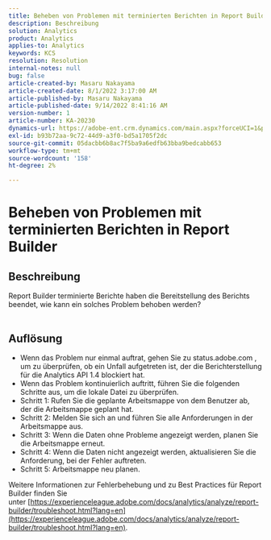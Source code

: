 ```yaml
---
title: Beheben von Problemen mit terminierten Berichten in Report Builder
description: Beschreibung
solution: Analytics
product: Analytics
applies-to: Analytics
keywords: KCS
resolution: Resolution
internal-notes: null
bug: false
article-created-by: Masaru Nakayama
article-created-date: 8/1/2022 3:17:00 AM
article-published-by: Masaru Nakayama
article-published-date: 9/14/2022 8:41:16 AM
version-number: 1
article-number: KA-20230
dynamics-url: https://adobe-ent.crm.dynamics.com/main.aspx?forceUCI=1&pagetype=entityrecord&etn=knowledgearticle&id=bd999166-4811-ed11-b83d-00224808629f
exl-id: b93b72aa-9c72-44d9-a3f0-bd5a1705f2dc
source-git-commit: 05dacbb6b8ac7f5ba9a6edfb63bba9bedcabb653
workflow-type: tm+mt
source-wordcount: '158'
ht-degree: 2%

---
```


# Beheben von Problemen mit terminierten Berichten in Report Builder

## Beschreibung

Report Builder terminierte Berichte haben die Bereitstellung des Berichts beendet, wie kann ein solches Problem behoben werden?
<br> 

## Auflösung


- Wenn das Problem nur einmal auftrat, gehen Sie zu status.adobe.com , um zu überprüfen, ob ein Unfall aufgetreten ist, der die Berichterstellung für die Analytics API 1.4 blockiert hat.
- Wenn das Problem kontinuierlich auftritt, führen Sie die folgenden Schritte aus, um die lokale Datei zu überprüfen.
- Schritt 1: Rufen Sie die geplante Arbeitsmappe von dem Benutzer ab, der die Arbeitsmappe geplant hat.
- Schritt 2: Melden Sie sich an und führen Sie alle Anforderungen in der Arbeitsmappe aus.
- Schritt 3: Wenn die Daten ohne Probleme angezeigt werden, planen Sie die Arbeitsmappe erneut.
- Schritt 4: Wenn die Daten nicht angezeigt werden, aktualisieren Sie die Anforderung, bei der Fehler auftreten.
- Schritt 5: Arbeitsmappe neu planen.


Weitere Informationen zur Fehlerbehebung und zu Best Practices für Report Builder finden Sie unter [https://experienceleague.adobe.com/docs/analytics/analyze/report-builder/troubleshoot.html?lang=en](https://experienceleague.adobe.com/docs/analytics/analyze/report-builder/troubleshoot.html?lang=en).
